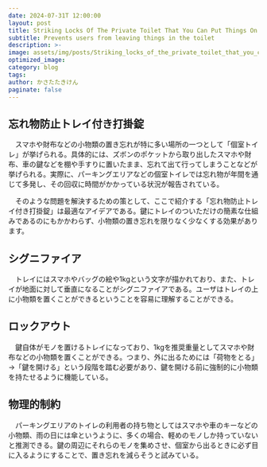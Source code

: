 ```yaml
---
date: 2024-07-31T 12:00:00
layout: post
title: Striking Locks Of The Private Toilet That You Can Put Things On
subtitle: Prevents users from leaving things in the toilet
description: >-
image: assets/img/posts/Striking_locks_of_the_private_toilet_that_you_can_put_things_on/Striking_locks_of_the_private_toilet_that_you_can_put_things_on.png
optimized_image: 
category: blog
tags: 
author: かさたたきけん
paginate: false
---
```


## 忘れ物防止トレイ付き打掛錠

　スマホや財布などの小物類の置き忘れが特に多い場所の一つとして「個室トイレ」が挙げられる。具体的には、ズボンのポケットから取り出したスマホや財布、車の鍵などを棚や手すりに置いたまま、忘れて出て行ってしまうことなどが挙げられる。実際に、パーキングエリアなどの個室トイレでは忘れ物が年間を通じて多発し、その回収に時間がかかっている状況が報告されている。

　そのような問題を解決するための策として、ここで紹介する「忘れ物防止トレイ付き打掛錠」は最適なアイデアである。鍵にトレイのついただけの簡素な仕組みであるのにもかかわらず、小物類の置き忘れを限りなく少なくする効果があります。


## シグニファイア

　トレイにはスマホやバッグの絵や1kgという文字が描かれており、また、トレイが地面に対して垂直になることがシグニファイアである。ユーザはトレイの上に小物類を置くことができるということを容易に理解することができる。

## ロックアウト

　鍵自体がモノを置けるトレイになっており、1kgを推奨重量としてスマホや財布などの小物類を置くことができる。つまり、外に出るためには「荷物をとる」→「鍵を開ける」という段階を踏む必要があり、鍵を開ける前に強制的に小物類を持たせるように機能している。

## 物理的制約

　パーキングエリアのトイレの利用者の持ち物としてはスマホや車のキーなどの小物類、雨の日には傘というように、多くの場合、軽めのモノしか持っていないと推測できる。鍵の周辺にそれらのモノを集めさせ、個室から出るときに必ず目に入るようにすることで、置き忘れを減らそうと試みている。